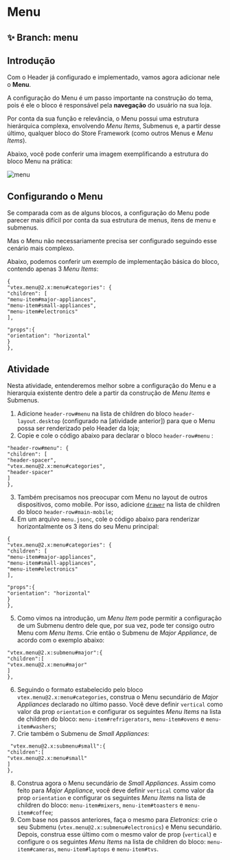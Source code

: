 # Menu

## :sparkles: **Branch:** menu

## Introdução

Com o Header já configurado e implementado, vamos agora adicionar nele o **Menu**.

A configuração do Menu é um passo importante na construção do tema, pois é ele o bloco é responsável pela **navegação** do usuário na sua loja. 

Por conta da sua função e relevância, o Menu possui uma estrutura hierárquica complexa, envolvendo *Menu Items*, Submenus e, a partir desse último, qualquer bloco do Store Framework (como outros Menus e *Menu Items*). 

Abaixo, você pode conferir uma imagem exemplificando a estrutura do bloco Menu na prática:

![menu](https://user-images.githubusercontent.com/52087100/70004800-5cf9f300-1546-11ea-81fc-369e4bb58ed5.png)

## Configurando o Menu

Se comparada com as de alguns blocos, a configuração do Menu pode parecer mais difícil por conta da sua estrutura de menus, itens de menu e submenus. 

Mas o Menu não necessariamente precisa ser configurado seguindo esse cenário mais complexo. 

Abaixo, podemos conferir um exemplo de implementação básica do bloco, contendo apenas 3 *Menu Items*:

```
{
"vtex.menu@2.x:menu#categories": {
"children": [
"menu-item#major-appliances",
"menu-item#small-appliances",
"menu-item#electronics"
],

"props":{
"orientation": "horizontal"
}
},
```

## Atividade

Nesta atividade, entenderemos melhor sobre a configuração do Menu e a hierarquia existente dentro dele a partir da construção de *Menu Items* e Submenus.  

1. Adicione `header-row#menu`  na lista de children do bloco `header-layout.desktop` (configurado na [atividade anterior]) para que o Menu possa ser renderizado pelo Header da loja;
2. Copie e cole o código abaixo para declarar o bloco `header-row#menu` :

```
"header-row#menu": {
"children": [
"header-spacer",
"vtex.menu@2.x:menu#categories",
"header-spacer"
]
},
```

3. Também precisamos nos preocupar com Menu no layout de outros dispositivos, como mobile. Por isso, adicione [`drawer`](https://vtex.io/docs/components/all/vtex.store-drawer/) na lista de children do bloco `header-row#main-mobile`;
4. Em um arquivo `menu.jsonc`, cole o código abaixo para renderizar horizontalmente os 3 itens do seu Menu principal:

```
{
"vtex.menu@2.x:menu#categories": {
"children": [
"menu-item#major-appliances",
"menu-item#small-appliances",
"menu-item#electronics"
],

"props":{
"orientation": "horizontal"
}
},
```
5. Como vimos na introdução, um *Menu Item* pode permitir a configuração de um Submenu dentro dele que, por sua vez, pode ter consigo outro Menu com *Menu Items*. Crie então o Submenu de *Major Appliance*, de acordo com o exemplo abaixo: 

```
"vtex.menu@2.x:submenu#major":{
"children":[
"vtex.menu@2.x:menu#major"
]
},
```

6. Seguindo o formato estabelecido pelo bloco `vtex.menu@2.x:menu#categories`, construa o Menu secundário de *Major Appliances* declarado no último passo. Você deve definir `vertical` como valor da prop `orientation` e configurar os seguintes *Menu Items* na lista de children do bloco:  `menu-item#refrigerators`, `menu-item#ovens` e `menu-item#washers`; 
7. Crie também o Submenu de *Small Appliances*:

```
 "vtex.menu@2.x:submenu#small":{
"children":[
"vtex.menu@2.x:menu#small"
]
},
```

8. Construa agora o Menu secundário de *Small Appliances*. Assim como feito para *Major Appliance*, você deve definir `vertical` como valor da prop `orientation` e configurar os seguintes *Menu Items* na lista de children do bloco:  `menu-item#mixers`, `menu-item#toasters` e `menu-item#coffee`;
9. Com base nos passos anteriores, faça o mesmo para *Eletronics*: crie o seu Submenu (`vtex.menu@2.x:submenu#electronics`) e Menu secundário. Depois, construa esse último com o mesmo valor de prop (`vertical`) e configure o os seguintes *Menu Items* na lista de children do bloco: `menu-item#cameras`, `menu-item#laptops` e `menu-item#tvs`. 
